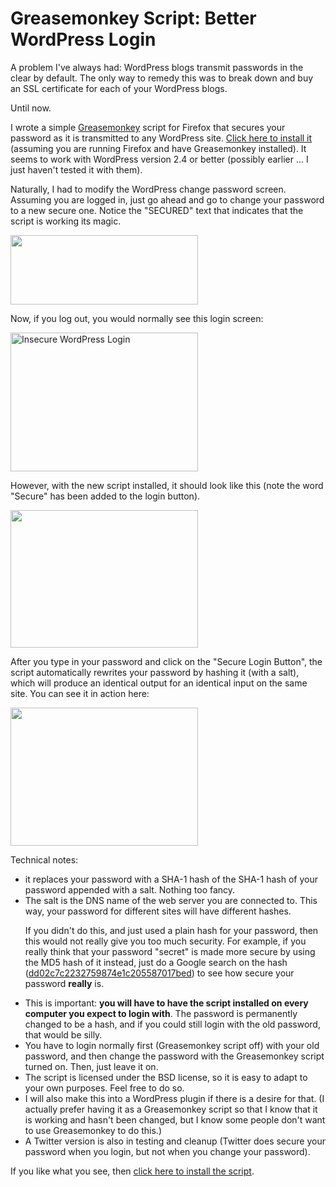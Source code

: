 Greasemonkey Script: Better WordPress Login
===========================================
A problem I've always had: WordPress blogs transmit passwords in the clear by default.  The only way to remedy this was to break down and buy an SSL certificate for each of your WordPress blogs.

Until now.

I wrote a simple <a href="https://addons.mozilla.org/en-US/firefox/addon/748">Greasemonkey</a> script for Firefox that secures your password as it is transmitted to any WordPress site.  <a href="http://www.caswenson.com/wp-content/uploads/gm/betterloginwp.user.js">Click here to install it</a> (assuming you are running Firefox and have Greasemonkey installed).  It seems to work with WordPress version 2.4 or better (possibly earlier &hellip; I just haven't tested it with them).

Naturally, I had to modify the WordPress change password screen.  Assuming you are logged in, just go ahead and go to change your password to a new secure one.  Notice the "SECURED" text that indicates that the script is working its magic.

<a href="http://www.caswenson.com/wp-content/uploads/2008/07/wp-change-password.png"><img src="http://www.caswenson.com/wp-content/uploads/2008/07/wp-change-password-300x111.png" alt="" title="Modified WordPress Change Password" width="300" height="111" class="alignnone size-medium wp-image-64" /></a>

Now, if you log out, you would normally see this login screen:

<a href="http://www.caswenson.com/wp-content/uploads/2008/07/wp-login-insecure.png"><img src="http://www.caswenson.com/wp-content/uploads/2008/07/wp-login-insecure-300x222.png" alt="Insecure WordPress Login" title="WordPress Login (Normal, Insecure)" width="300" height="222" class="size-medium wp-image-59" /></a>

However, with the new script installed, it should look like this (note the word "Secure" has been added to the login button).

<a href="http://www.caswenson.com/wp-content/uploads/2008/07/wp-login.png"><img src="http://www.caswenson.com/wp-content/uploads/2008/07/wp-login-300x220.png" alt="" title="WordPress Login (More Secure)" width="300" height="220" class="alignnone size-medium wp-image-62" /></a>

After you type in your password and click on the "Secure Login Button", the script automatically rewrites your password by hashing it (with a salt), which will produce an identical output for an identical input on the same site.  You can see it in action here:

<a href="http://www.caswenson.com/wp-content/uploads/2008/07/wp-login-replace.png"><img src="http://www.caswenson.com/wp-content/uploads/2008/07/wp-login-replace-300x221.png" alt="" title="WordPress Login (More secure, with replaces password)" width="300" height="221" class="alignnone size-medium wp-image-63" /></a>

Technical notes:
<ul>
	<li>it replaces your password with a SHA-1 hash of the SHA-1 hash of your password appended with a salt.  Nothing too fancy.</li>
	<li>The salt is the DNS name of the web server you are connected to.  This way, your password for different sites will have different hashes.

If you didn't do this, and just used a plain hash for your password, then this would not really give you too much security.  For example, if you really think that your password "secret" is made more secure by using the MD5 hash of it instead, just do a Google search on the hash (<a href="http://www.google.com/search?q=dd02c7c2232759874e1c205587017bed">dd02c7c2232759874e1c205587017bed</a>) to see how secure your password <b>really</b> is.</li>
	<li>This is important: <b>you will have to have the script installed on every computer you expect to login with</b>.  The password is permanently changed to be a hash, and if you could still login with the old password, that would be silly.</li>
	<li>You have to login normally first (Greasemonkey script off) with your old password, and then change the password with the Greasemonkey script turned on.  Then, just leave it on.</li>
	<li>The script is licensed under the BSD license, so it is easy to adapt to your own purposes.  Feel free to do so.</li>
	<li>I will also make this into a WordPress plugin if there is a desire for that.  (I actually prefer having it as a Greasemonkey script so that I know that it is working and hasn't been changed, but I know some people don't want to use Greasemonkey to do this.)</li>
	<li>A Twitter version is also in testing and cleanup (Twitter does secure your password when you login, but not when you change your password).</li>
</ul>




If you like what you see, then <a href="http://www.caswenson.com/wp-content/uploads/gm/betterloginwp.user.js">click here to install the script</a>.

